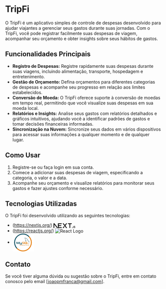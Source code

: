 # TripFi

O TripFi é um aplicativo simples de controle de despesas desenvolvido para ajudar viajantes a gerenciar seus gastos durante suas jornadas. Com o TripFi, você pode registrar facilmente suas despesas de viagem, acompanhar seu orçamento e obter insights sobre seus hábitos de gastos.

## Funcionalidades Principais

- **Registro de Despesas:** Registre rapidamente suas despesas durante suas viagens, incluindo alimentação, transporte, hospedagem e entretenimento.
- **Gestão de Orçamento:** Defina orçamentos para diferentes categorias de despesas e acompanhe seu progresso em relação aos limites estabelecidos.
- **Conversão de Moeda:** O TripFi oferece suporte à conversão de moedas em tempo real, permitindo que você visualize suas despesas em sua moeda local.
- **Relatórios e Insights:** Analise seus gastos com relatórios detalhados e gráficos intuitivos, ajudando você a identificar padrões de gastos e tomar decisões financeiras informadas.
- **Sincronização na Nuvem:** Sincronize seus dados em vários dispositivos para acessar suas informações a qualquer momento e de qualquer lugar.

## Como Usar

1. Registre-se ou faça login em sua conta.
2. Comece a adicionar suas despesas de viagem, especificando a categoria, o valor e a data.
3. Acompanhe seu orçamento e visualize relatórios para monitorar seus gastos e fazer ajustes conforme necessário.

## Tecnologias Utilizadas

O TripFi foi desenvolvido utilizando as seguintes tecnologias:

- (https://nextjs.org/) <img src="/public/next.svg" alt="Next.js Logo" width="70" style="vertical-align: middle;"> 
- (https://reactjs.org/) <img src="https://upload.wikimedia.org/wikipedia/commons/thumb/a/a7/React-icon.svg/320px-React-icon.svg.png" alt="React Logo" width="50" style="vertical-align: middle;">
- <img src="/public/mysql.png" alt="MySQL Logo" width="70" style="vertical-align: middle;">

## Contato

Se você tiver alguma dúvida ou sugestão sobre o TripFi, entre em contato conosco pelo email [joaopmfranca@gmail.com].

